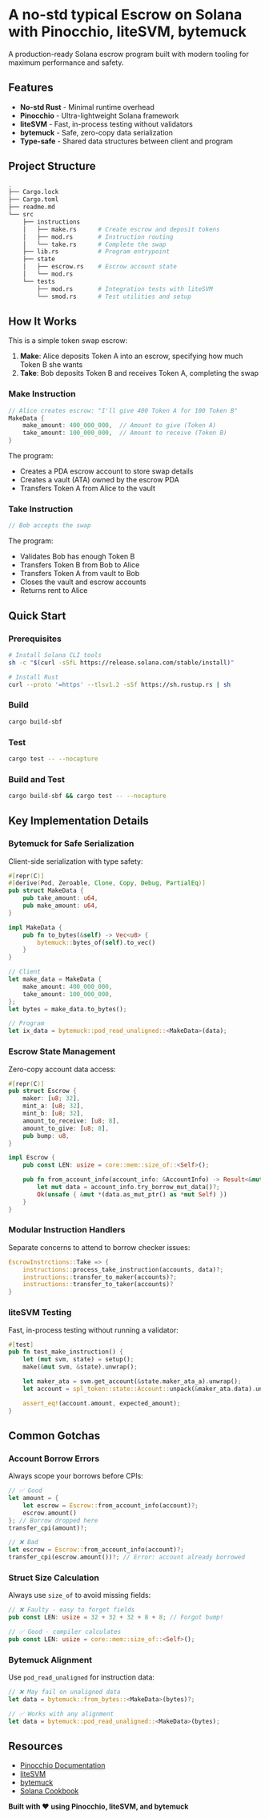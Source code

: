 # A no-std typical Escrow on Solana with Pinocchio, liteSVM, bytemuck

A production-ready Solana escrow program built with modern tooling for maximum performance and safety.

## Features

- **No-std Rust** - Minimal runtime overhead
- **Pinocchio** - Ultra-lightweight Solana framework
- **liteSVM** - Fast, in-process testing without validators
- **bytemuck** - Safe, zero-copy data serialization
- **Type-safe** - Shared data structures between client and program

## Project Structure

```bash
.
├── Cargo.lock
├── Cargo.toml
├── readme.md
└── src
    ├── instructions
    │   ├── make.rs      # Create escrow and deposit tokens
    │   ├── mod.rs       # Instruction routing
    │   └── take.rs      # Complete the swap
    ├── lib.rs           # Program entrypoint
    ├── state
    │   ├── escrow.rs    # Escrow account state
    │   └── mod.rs
    └── tests
        ├── mod.rs       # Integration tests with liteSVM
        └── smod.rs      # Test utilities and setup
```

## How It Works

This is a simple token swap escrow:

1. **Make**: Alice deposits Token A into an escrow, specifying how much Token B she wants
2. **Take**: Bob deposits Token B and receives Token A, completing the swap

### Make Instruction

```rust
// Alice creates escrow: "I'll give 400 Token A for 100 Token B"
MakeData {
    make_amount: 400_000_000,  // Amount to give (Token A)
    take_amount: 100_000_000,  // Amount to receive (Token B)
}
```

The program:

- Creates a PDA escrow account to store swap details
- Creates a vault (ATA) owned by the escrow PDA
- Transfers Token A from Alice to the vault

### Take Instruction

```rust
// Bob accepts the swap
```

The program:

- Validates Bob has enough Token B
- Transfers Token B from Bob to Alice
- Transfers Token A from vault to Bob
- Closes the vault and escrow accounts
- Returns rent to Alice

## Quick Start

### Prerequisites

```bash
# Install Solana CLI tools
sh -c "$(curl -sSfL https://release.solana.com/stable/install)"

# Install Rust
curl --proto '=https' --tlsv1.2 -sSf https://sh.rustup.rs | sh
```

### Build

```bash
cargo build-sbf
```

### Test

```bash
cargo test -- --nocapture
```

### Build and Test

```bash
cargo build-sbf && cargo test -- --nocapture
```

## Key Implementation Details

### Bytemuck for Safe Serialization

Client-side serialization with type safety:

```rust
#[repr(C)]
#[derive(Pod, Zeroable, Clone, Copy, Debug, PartialEq)]
pub struct MakeData {
    pub take_amount: u64,
    pub make_amount: u64,
}

impl MakeData {
    pub fn to_bytes(&self) -> Vec<u8> {
        bytemuck::bytes_of(self).to_vec()
    }
}

// Client
let make_data = MakeData {
    make_amount: 400_000_000,
    take_amount: 100_000_000,
};
let bytes = make_data.to_bytes();

// Program
let ix_data = bytemuck::pod_read_unaligned::<MakeData>(data);
```

### Escrow State Management

Zero-copy account data access:

```rust
#[repr(C)]
pub struct Escrow {
    maker: [u8; 32],
    mint_a: [u8; 32],
    mint_b: [u8; 32],
    amount_to_receive: [u8; 8],
    amount_to_give: [u8; 8],
    pub bump: u8,
}

impl Escrow {
    pub const LEN: usize = core::mem::size_of::<Self>();

    pub fn from_account_info(account_info: &AccountInfo) -> Result<&mut Self, ProgramError> {
        let mut data = account_info.try_borrow_mut_data()?;
        Ok(unsafe { &mut *(data.as_mut_ptr() as *mut Self) })
    }
}
```

### Modular Instruction Handlers

Separate concerns to attend to borrow checker issues:

```rust
EscrowInstrctions::Take => {
    instructions::process_take_instruction(accounts, data)?;
    instructions::transfer_to_maker(accounts)?;
    instructions::transfer_to_taker(accounts)?
}
```

### liteSVM Testing

Fast, in-process testing without running a validator:

```rust
#[test]
pub fn test_make_instruction() {
    let (mut svm, state) = setup();
    make(&mut svm, &state).unwrap();

    let maker_ata = svm.get_account(&state.maker_ata_a).unwrap();
    let account = spl_token::state::Account::unpack(&maker_ata.data).unwrap();

    assert_eq!(account.amount, expected_amount);
}
```

## Common Gotchas

### Account Borrow Errors

Always scope your borrows before CPIs:

```rust
// ✅ Good
let amount = {
    let escrow = Escrow::from_account_info(account)?;
    escrow.amount()
}; // Borrow dropped here
transfer_cpi(amount)?;

// ❌ Bad
let escrow = Escrow::from_account_info(account)?;
transfer_cpi(escrow.amount())?; // Error: account already borrowed
```

### Struct Size Calculation

Always use `size_of` to avoid missing fields:

```rust
// ❌ Faulty - easy to forget fields
pub const LEN: usize = 32 + 32 + 32 + 8 + 8; // Forgot bump!

// ✅ Good - compiler calculates
pub const LEN: usize = core::mem::size_of::<Self>();
```

### Bytemuck Alignment

Use `pod_read_unaligned` for instruction data:

```rust
// ❌ May fail on unaligned data
let data = bytemuck::from_bytes::<MakeData>(bytes)?;

// ✅ Works with any alignment
let data = bytemuck::pod_read_unaligned::<MakeData>(bytes);
```

## Resources

- [Pinocchio Documentation](https://github.com/febo/pinocchio)
- [liteSVM](https://github.com/LiteSVM/litesvm)
- [bytemuck](https://docs.rs/bytemuck)
- [Solana Cookbook](https://solanacookbook.com)

**Built with ❤️ using Pinocchio, liteSVM, and bytemuck**
